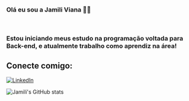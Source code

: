 ### Olá eu sou a Jamili Viana 👋😄
<br/>

### Estou iniciando meus estudo na programação voltada para Back-end, e atualmente trabalho como aprendiz na área!

## Conecte comigo:
[![LinkedIn](https://img.shields.io/badge/LinkedIn-0077B5?style=for-the-badge&logo=linkedin&logoColor=white)](https://www.linkedin.com/in/jamili-viana/)


![Jamili's GitHub stats](https://github-readme-stats.vercel.app/api?username=JamiliViana&show_icons=true&theme=dracula)
